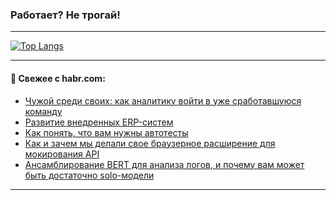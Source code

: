 ### Работает? Не трогай!

---
<!--
#### 🛠️ Technical stack:

![Java](https://img.shields.io/badge/Java-informational?logo=Oracle&style=flat&logoColor=white&color=FF4500)
![Kotlin](https://img.shields.io/badge/Kotlin-informational?logo=Kotlin&style=flat&logoColor=white&color=774D97)
![TS](https://img.shields.io/badge/TypeScript-informational?logo=typeScript&style=flat&logoColor=black&color=017acc)
![Python](https://img.shields.io/badge/Python-informational?logo=Python&style=flat&logoColor=black&color=ffdd54) <br>
![Spring](https://img.shields.io/badge/Spring-informational?logo=Spring&style=flat&logoColor=white&color=6DB33F) 
![SpringBoot](https://img.shields.io/badge/SpringBoot-informational?logo=SpringBoot&style=flat&logoColor=white&color=6DB33F)
![Nest](https://img.shields.io/badge/NestJS-informational?logo=NestJS&style=flat&logoColor=white&color=E0234E) 
![NodeJS](https://img.shields.io/badge/NodeJS-informational?logo=node.js&style=flat&logoColor=white&color=70A760)<br>
![PostgreSQL](https://img.shields.io/badge/PostgreSQL-informational?logo=PostgreSQL&style=flat&logoColor=white&color=DAA520)
![MongoDB](https://img.shields.io/badge/MongoDB-informational?logo=MongoDB&style=flat&logoColor=white&color=870000)
![Apache](https://img.shields.io/badge/Apache-informational?logo=apache&style=flat&logoColor=white&color=f74e28)

___ 
-->

<!--- #### 🛠️ : --->

[![Top Langs](https://github-readme-stats-82jvfl3w3-advtsettinggmailcoms-projects.vercel.app/api/top-langs/?username=zloylis&langs_count=10&hide_title=true&title_color=e6edf3&size_weight=0.5&count_weight=0.5&layout=compact&hide_progress=true&hide_border=true&theme=dracula&hide=css,makefile,cmake)](https://github.com/zloylis)

<!---


####  :octocat:&nbsp;&nbsp; Статистика:

![GitHub stats](https://github-readme-stats-u2qms2cxw-advtsettinggmailcoms-projects.vercel.app/api?username=zloylis&show_icons=true&hide_border=true&theme=dracula&title_color=e6edf3&include_all_commits=true&count_private=true&hide_rank=false&hide_title=true&rank_icon=github)
-->
---

#### 💬 Свежее с habr.com:

<!-- BLOG-POST-LIST:START -->
- [Чужой среди своих: как аналитику войти в уже сработавшуюся команду](https://habr.com/ru/articles/960758/?utm_source=habrahabr&utm_medium=rss&utm_campaign=960758)
- [Развитие внедренных ERP-систем](https://habr.com/ru/articles/960332/?utm_source=habrahabr&utm_medium=rss&utm_campaign=960332)
- [Как понять, что вам нужны автотесты](https://habr.com/ru/companies/otus/articles/959642/?utm_source=habrahabr&utm_medium=rss&utm_campaign=959642)
- [Как и зачем мы делали свое браузерное расширение для мокирования API](https://habr.com/ru/companies/psb/articles/960446/?utm_source=habrahabr&utm_medium=rss&utm_campaign=960446)
- [Ансамблирование BERT для анализа логов, и почему вам может быть достаточно solo-модели](https://habr.com/ru/companies/sberbank/articles/959580/?utm_source=habrahabr&utm_medium=rss&utm_campaign=959580)
<!-- BLOG-POST-LIST:END -->

---
